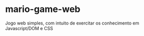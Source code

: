 # mario-game-web
Jogo web simples, com intuito de exercitar os conhecimento em Javascript/DOM e CSS
